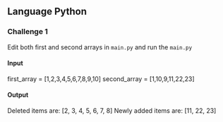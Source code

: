 ## Language Python

### Challenge 1

Edit both first and second arrays in `main.py` and run the `main.py`

#### Input 

first_array = [1,2,3,4,5,6,7,8,9,10]
second_array = [1,10,9,11,22,23]

#### Output

Deleted items are: [2, 3, 4, 5, 6, 7, 8]
Newly added items are: [11, 22, 23]